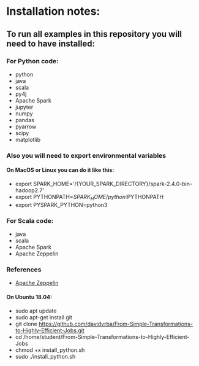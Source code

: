 # Installation notes:

## To run all examples in this repository you will need to have installed:

### For Python code:
* python
* java
* scala
* py4j
* Apache Spark
* jupyter
* numpy
* pandas
* pyarrow
* scipy
* matplotlib

### Also you will need to export environmental variables

#### On MacOS or Linux you can do it like this:
* export SPARK_HOME='/{YOUR_SPARK_DIRECTORY}/spark-2.4.0-bin-hadoop2.7'
* export PYTHONPATH=$SPARK_HOME/python:$PYTHONPATH
* export PYSPARK_PYTHON=python3

### For Scala code:
* java
* scala
* Apache Spark
* Apache Zeppelin

### References
* [Apache Zeppelin](https://zeppelin.apache.org/docs/latest/quickstart/install.html)

#### On Ubuntu 18.04:
* sudo apt update
* sudo apt-get install git
* git clone https://github.com/davidvrba/From-Simple-Transformations-to-Highly-Efficient-Jobs.git
* cd /home/student/From-Simple-Transformations-to-Highly-Efficient-Jobs
* chmod +x install_python.sh
* sudo ./install_python.sh

